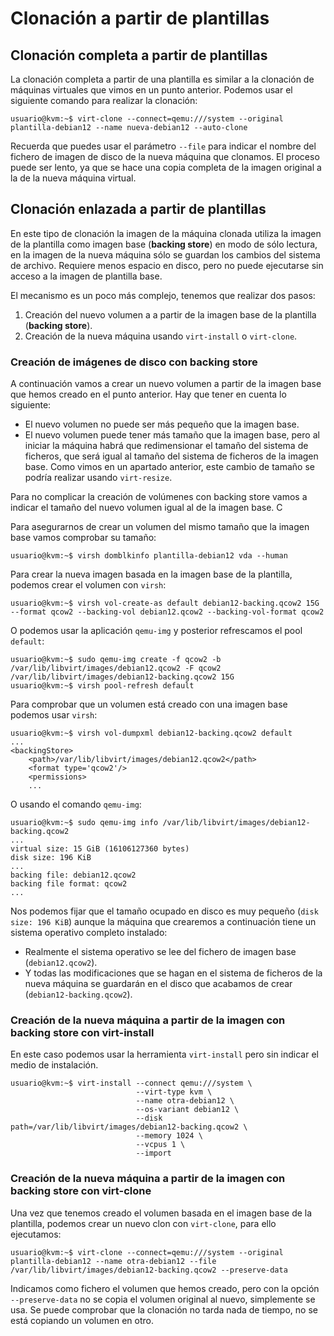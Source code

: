 # Clonación a partir de plantillas

## Clonación completa a partir de plantillas

La clonación completa a partir de una plantilla es similar a la clonación de máquinas virtuales que vimos en un punto anterior. Podemos usar el siguiente comando para realizar la clonación:

```
usuario@kvm:~$ virt-clone --connect=qemu:///system --original plantilla-debian12 --name nueva-debian12 --auto-clone
```

Recuerda que puedes usar el parámetro `--file` para indicar el nombre del fichero de imagen de disco de la nueva máquina que clonamos. El proceso puede ser lento, ya que se hace una copia completa de la imagen original a la de la nueva máquina virtual.

## Clonación enlazada a partir de plantillas

En este tipo de clonación la imagen de la máquina clonada utiliza la imagen de la plantilla como imagen base (**backing store**) en modo de sólo lectura, en la imagen de la nueva máquina sólo se guardan los cambios del sistema de archivo. Requiere menos espacio en disco, pero no puede ejecutarse sin acceso a la imagen de plantilla base. 

El mecanismo es un poco más complejo, tenemos que realizar dos pasos:

1. Creación del nuevo volumen a a partir de la imagen base de la plantilla (**backing store**).
2. Creación de la nueva máquina usando `virt-install` o `virt-clone`.

### Creación de imágenes de disco con backing store

A continuación vamos a crear un nuevo volumen a partir de la imagen base que hemos creado en el punto anterior. Hay que tener en cuenta lo siguiente:

* El nuevo volumen no puede ser más pequeño que la imagen base.
* El nuevo volumen puede tener más tamaño que la imagen base, pero al iniciar la máquina habrá que redimensionar el tamaño del sistema de ficheros, que será igual al tamaño del sistema de ficheros de la imagen base. Como vimos en un apartado anterior, este cambio de tamaño se podría realizar usando `virt-resize`.

Para no complicar la creación de volúmenes con backing store vamos a indicar el tamaño del nuevo volumen igual al de la imagen base. C

Para asegurarnos de crear un volumen del mismo tamaño que la imagen base vamos comprobar su tamaño:
```
usuario@kvm:~$ virsh domblkinfo plantilla-debian12 vda --human
```

Para crear la nueva imagen basada en la imagen base de la plantilla, podemos crear el volumen con `virsh`:

```
usuario@kvm:~$ virsh vol-create-as default debian12-backing.qcow2 15G --format qcow2 --backing-vol debian12.qcow2 --backing-vol-format qcow2 
```

O podemos usar la aplicación `qemu-img` y posterior refrescamos el pool `default`:

```
usuario@kvm:~$ sudo qemu-img create -f qcow2 -b /var/lib/libvirt/images/debian12.qcow2 -F qcow2 /var/lib/libvirt/images/debian12-backing.qcow2 15G
usuario@kvm:~$ virsh pool-refresh default
```

Para comprobar que un volumen está creado con una imagen base podemos usar `virsh`:

```
usuario@kvm:~$ virsh vol-dumpxml debian12-backing.qcow2 default
...
<backingStore>
    <path>/var/lib/libvirt/images/debian12.qcow2</path>
    <format type='qcow2'/>
    <permissions>
    ...
```

O usando el comando `qemu-img`:

```
usuario@kvm:~$ sudo qemu-img info /var/lib/libvirt/images/debian12-backing.qcow2
...
virtual size: 15 GiB (16106127360 bytes)
disk size: 196 KiB
...
backing file: debian12.qcow2
backing file format: qcow2
...
```

Nos podemos fijar que el tamaño ocupado en disco es muy pequeño (`disk size: 196 KiB`) aunque la máquina que crearemos a continuación tiene un sistema operativo completo instalado:

* Realmente el sistema operativo se lee del fichero de imagen base (`debian12.qcow2`).
* Y todas las modificaciones que se hagan en el sistema de ficheros de la nueva máquina se guardarán en el disco que acabamos de crear (`debian12-backing.qcow2`).


### Creación de la nueva máquina a partir de la imagen con backing store con virt-install

En este caso podemos usar la herramienta `virt-install` pero sin indicar el medio de instalación.

```
usuario@kvm:~$ virt-install --connect qemu:///system \
                            --virt-type kvm \
                            --name otra-debian12 \
                            --os-variant debian12 \
                            --disk path=/var/lib/libvirt/images/debian12-backing.qcow2 \
                            --memory 1024 \
                            --vcpus 1 \
                            --import
```		

### Creación de la nueva máquina a partir de la imagen con backing store con virt-clone

Una vez que tenemos creado el volumen basada en el imagen base de la plantilla, podemos crear un nuevo clon con `virt-clone`, para ello ejecutamos:

```
usuario@kvm:~$ virt-clone --connect=qemu:///system --original plantilla-debian12 --name otra-debian12 --file /var/lib/libvirt/images/debian12-backing.qcow2 --preserve-data
```

Indicamos como fichero el volumen que hemos creado, pero con la opción `--preserve-data` no se copia el volumen original al nuevo, simplemente se usa. Se puede comprobar que la clonación no tarda nada de tiempo, no se está copiando un volumen en otro.



